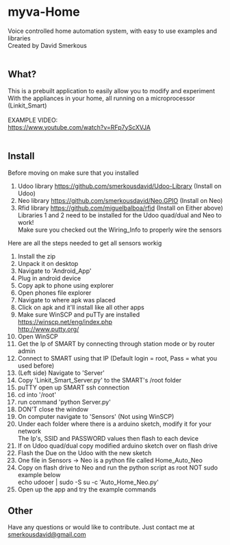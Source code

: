 # myva-Home
Voice controlled home automation system, with easy to use examples and libraries<br>
Created by David Smerkous<br><br>

What?
------------------
This is a prebuilt application to easily allow you to modify and experiment<br>
With the appliances in your home, all running on a microprocessor (Linkit_Smart)<br>
<br>
EXAMPLE VIDEO:<br>
https://www.youtube.com/watch?v=RFp7yScXVJA <br><br>

Install
------------------
Before moving on make sure that you installed<br>
1. Udoo library https://github.com/smerkousdavid/Udoo-Library (Install on Udoo)<br>
2. Neo library https://github.com/smerkousdavid/Neo.GPIO (Install on Neo)<br>
3. Rfid library https://github.com/miguelbalboa/rfid (Install on Either above)<br>
Libraries 1 and 2 need to be installed for the Udoo quad/dual and Neo to work!<br>
Make sure you checked out the Wiring_Info to properly wire the sensors<br>

Here are all the steps needed to get all sensors workig<br>
1. Install the zip<br>
2. Unpack it on desktop<br>
3. Navigate to 'Android_App'<br>
4. Plug in android device<br>
5. Copy apk to phone using explorer<br>
6. Open phones file explorer<br>
7. Navigate to where apk was placed<br>
8. Click on apk and it'll install like all other apps<br>
9. Make sure WinSCP and puTTy are installed<br>
  https://winscp.net/eng/index.php<br>
  http://www.putty.org/<br>
10. Open WinSCP<br>
11. Get the Ip of SMART by connecting through station mode or by router admin<br>
12. Connect to SMART using that IP (Default login = root, Pass = what you used before)<br>
13. (Left side) Navigate to 'Server' <br>
14. Copy 'Linkit_Smart_Server.py' to the SMART's /root folder<br>
15. puTTY open up SMART ssh connection<br>
16. cd into '/root'<br>
17. run command 'python Server.py'<br>
18. DON'T close the window<br>
19. On computer navigate to 'Sensors' (Not using WinSCP)<br>
20. Under each folder where there is a arduino sketch, modify it for your network<br>
   The Ip's, SSID and PASSWORD values then flash to each device<br>
21. If on Udoo quad/dual copy modified arduino sketch over on flash drive<br>
22. Flash the Due on the Udoo with the new sketch<br>
23. One file in Sensors -> Neo is a python file called Home_Auto_Neo<br>
24. Copy on flash drive to Neo and run the python script as root NOT sudo example below<br>
    echo udooer | sudo -S su -c 'Auto_Home_Neo.py'<br>
25. Open up the app and try the example commands<br>


Other
-----------
Have any questions or would like to contribute. Just contact me at smerkousdavid@gmail.com<br>

